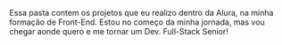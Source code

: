 Essa pasta contem os projetos que eu realizo dentro da Alura, na minha formação de Front-End.
Estou no começo da minha jornada, mas vou chegar aonde quero e me tornar um Dev. Full-Stack Senior!